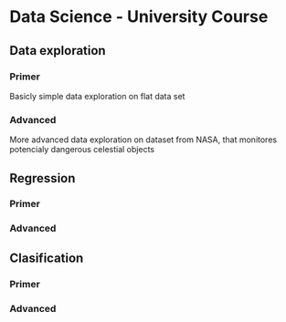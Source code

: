 # Data Science - University Course

## Data exploration
### Primer
Basicly simple data exploration on flat data set
### Advanced
More advanced data exploration on dataset from NASA, that monitores potencialy dangerous celestial objects

## Regression
### Primer

### Advanced

## Clasification
### Primer

### Advanced

